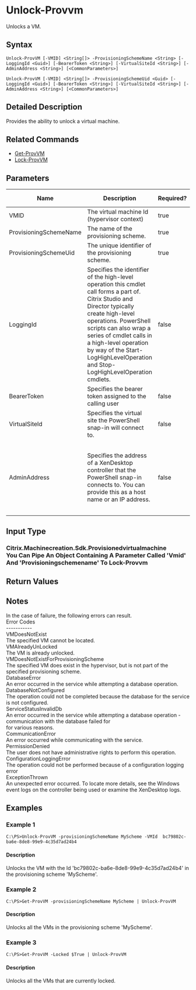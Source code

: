 ﻿
# Unlock-Provvm
Unlocks a VM.
## Syntax
```
Unlock-ProvVM [-VMID] <String[]> -ProvisioningSchemeName <String> [-LoggingId <Guid>] [-BearerToken <String>] [-VirtualSiteId <String>] [-AdminAddress <String>] [<CommonParameters>]

Unlock-ProvVM [-VMID] <String[]> -ProvisioningSchemeUid <Guid> [-LoggingId <Guid>] [-BearerToken <String>] [-VirtualSiteId <String>] [-AdminAddress <String>] [<CommonParameters>]
```
## Detailed Description
Provides the ability to unlock a virtual machine.


## Related Commands

* [Get-ProvVM](../Get-ProvVM/)
* [Lock-ProvVM](../Lock-ProvVM/)
## Parameters
| Name   | Description | Required? | Pipeline Input | Default Value |
| --- | --- | --- | --- | --- |
| VMID | The virtual machine Id (hypervisor context) | true | true (ByPropertyName) |  |
| ProvisioningSchemeName | The name of the provisioning scheme. | true | true (ByPropertyName) |  |
| ProvisioningSchemeUid | The unique identifier of the provisioning scheme. | true | false |  |
| LoggingId | Specifies the identifier of the high-level operation this cmdlet call forms a part of. Citrix Studio and Director typically create high-level operations. PowerShell scripts can also wrap a series of cmdlet calls in a high-level operation by way of the Start-LogHighLevelOperation and Stop-LogHighLevelOperation cmdlets. | false | false |  |
| BearerToken | Specifies the bearer token assigned to the calling user | false | false |  |
| VirtualSiteId | Specifies the virtual site the PowerShell snap-in will connect to. | false | false |  |
| AdminAddress | Specifies the address of a XenDesktop controller that the PowerShell snap-in connects to.  You can provide this as a host name or an IP address. | false | false | LocalHost. Once a value is provided by any cmdlet, this value becomes the default. |

## Input Type

### Citrix.Machinecreation.Sdk.Provisionedvirtualmachine<br>    You Can Pipe An Object Containing A Parameter Called 'Vmid' And 'Provisioningschemename' To Lock-Provvm

## Return Values

### 

## Notes
In the case of failure, the following errors can result.<br>    Error Codes<br>    -----------<br>    VMDoesNotExist<br>    The specified VM cannot be located.<br>    VMAlreadyUnLocked<br>    The VM is already unlocked.<br>    VMDoesNotExistForProvisioningScheme<br>    The specified VM does exist in the hypervisor, but is not part of the specified provisioning scheme.<br>    DatabaseError<br>    An error occurred in the service while attempting a database operation.<br>    DatabaseNotConfigured<br>    The operation could not be completed because the database for the service is not configured.<br>    ServiceStatusInvalidDb<br>    An error occurred in the service while attempting a database operation - communication with the database failed for<br>    for various reasons.<br>    CommunicationError<br>    An error occurred while communicating with the service.<br>    PermissionDenied<br>    The user does not have administrative rights to perform this operation.<br>    ConfigurationLoggingError<br>    The operation could not be performed because of a configuration logging error<br>    ExceptionThrown<br>    An unexpected error occurred.  To locate more details, see the Windows event logs on the controller being used or examine the XenDesktop logs.
## Examples

### Example 1
```
C:\PS>Unlock-ProvVM -provisioningSchemeName MyScheme -VMId  bc79802c-ba6e-8de8-99e9-4c35d7ad24b4
```
#### Description
Unlocks the VM with the Id 'bc79802c-ba6e-8de8-99e9-4c35d7ad24b4' in the provisioning scheme 'MyScheme'.
### Example 2
```
C:\PS>Get-ProvVM -provisioningSchemeName MyScheme | Unlock-ProvVM
```
#### Description
Unlocks all the VMs in the provisioning scheme 'MyScheme'.
### Example 3
```
C:\PS>Get-ProvVM -Locked $True | Unlock-ProvVM
```
#### Description
Unlocks all the VMs that are currently locked.
